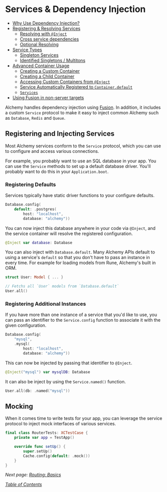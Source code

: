 # Services & Dependency Injection

- [Why Use Dependency Injection?](#why-use-dependency-injection-)
- [Registering & Resolving Services](#registering---resolving-services)
  * [Resolving with `@Inject`](#resolving-with---inject-)
  * [Cross service dependencies](#cross-service-dependencies)
  * [Optional Resolving](#optional-resolving)
- [Service Types](#service-types)
  * [Singleton Services](#singleton-services)
  * [Identified Singletons / Multitons](#identified-singletons---multitons)
- [Advanced Container Usage](#advanced-container-usage)
  * [Creating a Custom Container](#creating-a-custom-container)
  * [Creating a Child Container](#creating-a-child-container)
  * [Accessing Custom Containers from `@Inject`](#accessing-custom-containers-from---inject-)
  * [Service Automatically Registered to `Container.default`](#service-automatically-registered-to--containerglobal-)
  * [`Services`](#-services-)
- [Using Fusion in non-server targets](#using-fusion-in-non-server-targets)

Alchemy handles dependency injection using [Fusion](https://github.com/alchemy-swift/fusion). In addition, it includes a custom `Service` protocol to make it easy to inject common Alchemy such as `Database`, `Redis` and `Queue`.

## Registering and Injecting Services

Most Alchemy services conform to the `Service` protocol, which you can use to configure and access various connections.

For example, you probably want to use an SQL database in your app. You can use the `Service` methods to set up a default database driver. You'll probably want to do this in your `Application.boot`.

### Registering Defaults

Services typically have static driver functions to your configure defaults. 

```swift
Database.config(
    default: .postgres(
        host: "localhost", 
        database: "alchemy"))
```

You can now inject this database anywhere in your code via `@Inject`, and the service container will resolve the registered configuration.

```swift
@Inject var database: Database
```

You can also inject with `Database.default`. Many Alchemy APIs default to using a service's `default` so that you don't have to pass an instance in every time. For example for loading models from Rune, Alchemy's built in ORM.

```swift
struct User: Model { ... }

// Fetchs all `User` models from `Database.default`
User.all()
```

### Registering Additional Instances

If you have more than one instance of a service that you'd like to use, you can pass an identifier to the `Service.config` function to associate it with the given configuration.

```swift
Database.config(
    "mysql", 
    .mysql(
        host: "localhost", 
        database: "alchemy"))
```

This can now be injected by passing that identifier to `@Inject`.

```swift
@Inject("mysql") var mysqlDB: Database
```

It can also be inject by using the `Service.named()` function.

```swift
User.all(db: .named("mysql"))
```

## Mocking

When it comes time to write tests for your app, you can leverage the service protocol to inject mock interfaces of various services.

```swift
final class RouterTests: XCTestCase {
    private var app = TestApp()

    override func setUp() {
        super.setUp()
        Cache.config(default: .mock())
    }
}
```

_Next page: [Routing: Basics](3a_RoutingBasics.md)_

_[Table of Contents](/Docs#docs)_
